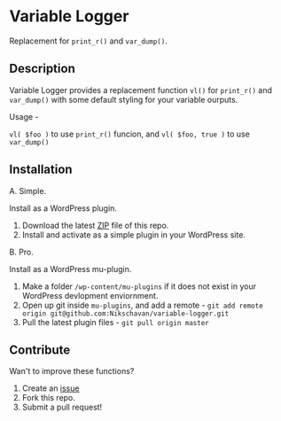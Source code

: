 # Variable Logger #

Replacement for `print_r()` and `var_dump()`.

## Description ##

Variable Logger provides a replacement function `vl()` for `print_r()` and `var_dump()` with some default styling for your variable ourputs.

Usage - 

`vl( $foo )` to use `print_r()` funcion, and `vl( $foo, true )` to use `var_dump()`

## Installation ##

A. Simple.

Install as a WordPress plugin.

1. Download the latest [ZIP](https://github.com/Nikschavan/variable-logger/archive/master.zip) file of this repo.
2. Install and activate as a simple plugin in your WordPress site.

B. Pro.

Install as a WordPress mu-plugin.

1. Make a folder `/wp-content/mu-plugins` if it does not exist in your WordPress devlopment enviornment.
2. Open up git inside `mu-plugins`, and add a remote - `git add remote origin git@github.com:Nikschavan/variable-logger.git`
3. Pull the latest plugin files - `git pull origin master`

## Contribute ##

Wan't to improve these functions? 

1. Create an [issue](https://github.com/Nikschavan/variable-logger/issues)
2. Fork this repo.
3. Submit a pull request!